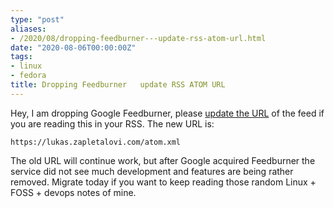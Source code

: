 ```yaml
---
type: "post"
aliases:
- /2020/08/dropping-feedburner---update-rss-atom-url.html
date: "2020-08-06T00:00:00Z"
tags:
- linux
- fedora
title: Dropping Feedburner   update RSS ATOM URL
---
```


Hey, I am dropping Google Feedburner, please [update the URL](https://lukas.zapletalovi.com/atom.xml) of the feed if you are reading this in your RSS. The new URL is:

    https://lukas.zapletalovi.com/atom.xml

The old URL will continue work, but after Google acquired Feedburner the service did not see much development and features are being rather removed. Migrate today if you want to keep reading those random Linux + FOSS + devops notes of mine.
